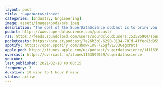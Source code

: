 ```yaml
---
layout: post
title: "SuperDataScience"
categories: [Industry, Engineering]
image: assets/images/pods/sds.jpeg
description: "The goal of the SuperDataScience podcast is to bring you the most inspiring Data Scientists and Analysts from around the World to help you build your successful career in Data Science. Data is growing exponentially and so are the salaries of those who work in analytics. This podcast can help you learn how to skyrocket your analytics career. Big Data, visualization, predictive modeling, forecasting, analysis, business processes, statistics, R, Python, SQL programming, tableau, machine learning, Hadoop, databases, data science MBAs, and all the analytics tools and skills that will help you better understand how to crush it in Data Science."
podurl: https://www.superdatascience.com/podcast/
rss: https://feeds.soundcloud.com/users/soundcloud:users:253585900/sounds.rss
pocketcasts: https://pca.st/podcast/7e26b3d0-6290-0134-787d-4ffec63d9550
spotify: https://open.spotify.com/show/1n8P7ZSgfVLVJ3GegxPat1
apple_pod: https://itunes.apple.com/us/podcast/superdatascience/id1163599059
overcast: https://overcast.fm/itunes1163599059/superdatascience
youtube:
last_published: 2021-02-18 00:00:15
frequency: 3
duration: 10 mins to 1 hour 8 mins
status: active
---
```


